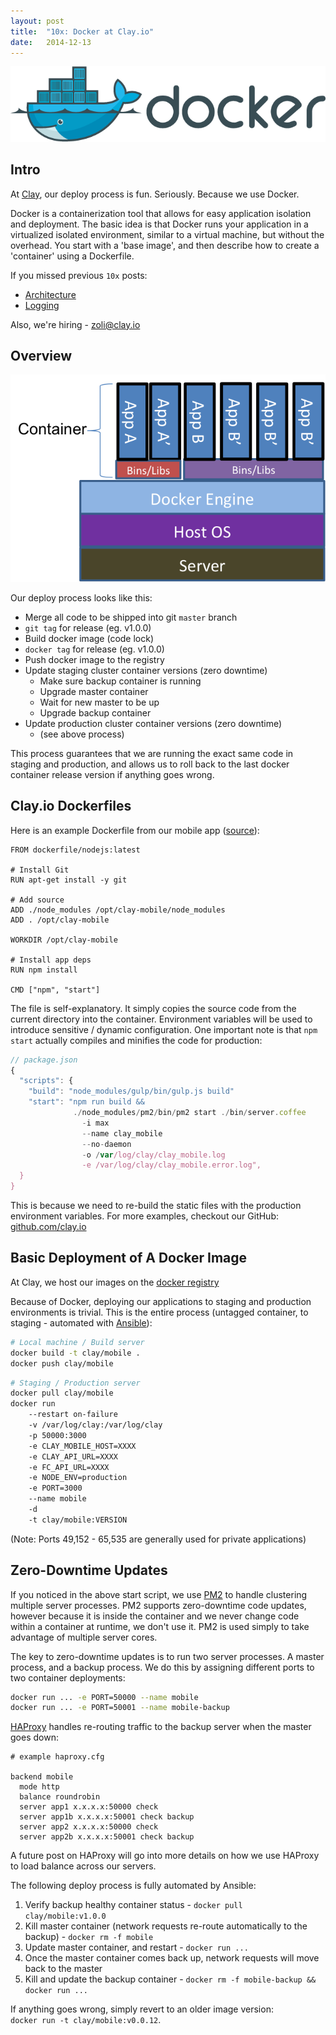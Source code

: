 ```yaml
---
layout: post
title:  "10x: Docker at Clay.io"
date:   2014-12-13
---
```



![docker logo](/assets/images/docker_logo.png)

## Intro

At [Clay](http://clay.io/), our deploy process is fun. Seriously. Because we use Docker.

Docker is a containerization tool that allows for easy application isolation and deployment.
The basic idea is that Docker runs your application in a virtualized isolated environment,
similar to a virtual machine, but without the overhead. You start with a 'base image',
and then describe how to create a 'container' using a Dockerfile.

If you missed previous `10x` posts:

  - [Architecture](http://zolmeister.com/2014/10/10x-architecture-at-clay-io.html)
  - [Logging](http://zolmeister.com/2014/10/10x-logging-at-clay-io.html)

Also, we're hiring - [zoli@clay.io](mailto:zoli@clay.io)

## Overview

![docker diagram](/assets/images/docker-diagram.png)

Our deploy process looks like this:

  - Merge all code to be shipped into git `master` branch
  - `git tag` for release (eg. v1.0.0)
  - Build docker image (code lock)
  - `docker tag` for release (eg. v1.0.0)
  - Push docker image to the registry
  - Update staging cluster container versions (zero downtime)
    - Make sure backup container is running
    - Upgrade master container
    - Wait for new master to be up
    - Upgrade backup container
  - Update production cluster container versions (zero downtime)
    - (see above process)

This process guarantees that we are running the exact same code in staging and production,
and allows us to roll back to the last docker container release version if anything goes wrong.

## Clay.io Dockerfiles

Here is an example Dockerfile from our mobile app ([source](https://github.com/claydotio/clay-mobile/blob/master/Dockerfile)):

```docker
FROM dockerfile/nodejs:latest

# Install Git
RUN apt-get install -y git

# Add source
ADD ./node_modules /opt/clay-mobile/node_modules
ADD . /opt/clay-mobile

WORKDIR /opt/clay-mobile

# Install app deps
RUN npm install

CMD ["npm", "start"]
```

The file is self-explanatory. It simply copies the source code from the current directory into the container.
Environment variables will be used to introduce sensitive / dynamic configuration.
One important note is that `npm start` actually compiles and minifies the code for production:

```js
// package.json
{
  "scripts": {
    "build": "node_modules/gulp/bin/gulp.js build"
    "start": "npm run build &&
              ./node_modules/pm2/bin/pm2 start ./bin/server.coffee
                -i max
                --name clay_mobile
                --no-daemon
                -o /var/log/clay/clay_mobile.log
                -e /var/log/clay/clay_mobile.error.log",
  }
}
```

This is because we need to re-build the static files with the production environment variables.
For more examples, checkout our GitHub: [github.com/clay.io](https://github.com/claydotio)

## Basic Deployment of A Docker Image

At Clay, we host our images on the [docker registry](https://registry.hub.docker.com/repos/clay/)

Because of Docker, deploying our applications to staging and production environments is trivial.
This is the entire process (untagged container, to staging - automated with [Ansible](http://www.ansible.com/home)):

```bash
# Local machine / Build server
docker build -t clay/mobile .
docker push clay/mobile
```

```bash
# Staging / Production server
docker pull clay/mobile
docker run
    --restart on-failure
    -v /var/log/clay:/var/log/clay
    -p 50000:3000
    -e CLAY_MOBILE_HOST=XXXX
    -e CLAY_API_URL=XXXX
    -e FC_API_URL=XXXX
    -e NODE_ENV=production
    -e PORT=3000
    --name mobile
    -d
    -t clay/mobile:VERSION
```

(Note: Ports 49,152 - 65,535 are generally used for private applications)

## Zero-Downtime Updates

If you noticed in the above start script, we use [PM2](https://github.com/Unitech/pm2) to handle clustering multiple server processes.
PM2 supports zero-downtime code updates, however because it is inside the container and we never change code within a container at runtime, we don't use it.
PM2 is used simply to take advantage of multiple server cores.

The key to zero-downtime updates is to run two server processes. A master process, and a backup process.
We do this by assigning different ports to two container deployments:

```bash
docker run ... -e PORT=50000 --name mobile
docker run ... -e PORT=50001 --name mobile-backup
```

[HAProxy](http://www.haproxy.org/) handles re-routing traffic to the backup server when the master goes down:

```
# example haproxy.cfg

backend mobile
  mode http
  balance roundrobin
  server app1 x.x.x.x:50000 check
  server app1b x.x.x.x:50001 check backup
  server app2 x.x.x.x:50000 check
  server app2b x.x.x.x:50001 check backup
```

A future post on HAProxy will go into more details on how we use HAProxy to load balance across our servers.

The following deploy process is fully automated by Ansible:

  1. Verify backup healthy container status
    - `docker pull clay/mobile:v1.0.0`
  1. Kill master container (network requests re-route automatically to the backup)
    - `docker rm -f mobile`
  1. Update master container, and restart
    - `docker run ...`
  1. Once the master container comes back up, network requests will move back to the master
  1. Kill and update the backup container
    - `docker rm -f mobile-backup && docker run ...`

If anything goes wrong, simply revert to an older image version:  
`docker run -t clay/mobile:v0.0.12`.
